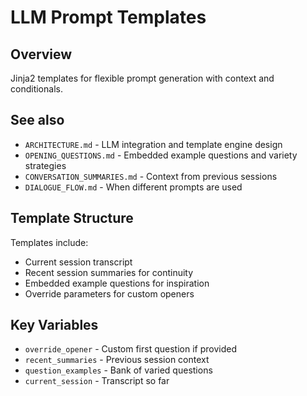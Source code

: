 # LLM Prompt Templates

## Overview

Jinja2 templates for flexible prompt generation with context and conditionals.

## See also

- `ARCHITECTURE.md` - LLM integration and template engine design
- `OPENING_QUESTIONS.md` - Embedded example questions and variety strategies
- `CONVERSATION_SUMMARIES.md` - Context from previous sessions
- `DIALOGUE_FLOW.md` - When different prompts are used

## Template Structure

Templates include:
- Current session transcript
- Recent session summaries for continuity
- Embedded example questions for inspiration
- Override parameters for custom openers

## Key Variables

- `override_opener` - Custom first question if provided
- `recent_summaries` - Previous session context
- `question_examples` - Bank of varied questions
- `current_session` - Transcript so far